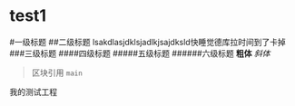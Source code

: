 test1
=====
#一级标题
##二级标题
lsakdlasjdklsjadlkjsajdksld快睡觉德库拉时间到了卡掉
###三级标题
####四级标题
#####五级标题
######六级标题
**粗体**
*斜体*
>区块引用
`main`

我的测试工程
